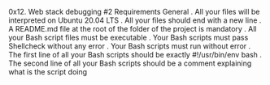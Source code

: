 0x12. Web stack debugging #2
Requirements
General
  . All your files will be interpreted on Ubuntu 20.04 LTS
  . All your files should end with a new line
  . A README.md file at the root of the folder of the project is mandatory
  . All your Bash script files must be executable
  . Your Bash scripts must pass Shellcheck without any error
  . Your Bash scripts must run without error
  . The first line of all your Bash scripts should be exactly #!/usr/bin/env bash
  . The second line of all your Bash scripts should be a comment explaining what is the script doing
